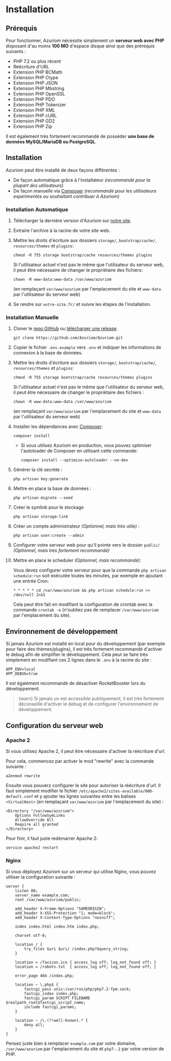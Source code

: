 # Installation

## Prérequis

Pour fonctionner, Azuriom nécessite simplement un **serveur web avec PHP** disposant d'au moins **100 MO**
d'espace disque ainsi que des prérequis suivants :

 - PHP 7.2 ou plus récent
 - Réécriture d'URL
 - Extension PHP BCMath
 - Extension PHP Ctype
 - Extension PHP JSON
 - Extension PHP Mbstring
 - Extension PHP OpenSSL
 - Extension PHP PDO
 - Extension PHP Tokenizer
 - Extension PHP XML
 - Extension PHP cURL
 - Extension PHP GD2
 - Extension PHP Zip

Il est également très fortement recommandé de posséder **une base de données MySQL/MariaDB ou PostgreSQL**.

## Installation

Azuriom peut être installé de deux façons différentes :

- De façon automatique grâce à l'installateur _(recommandé pour la plupart des utilisateurs)_ 
- De façon manuelle via [Composer](https://getcomposer.org/) _(recommandé pour les utilisateurs expérimentés ou souhaitant contribuer à Azuriom)_

### Installation Automatique

1. Télécharger la dernière version d'Azuriom sur [notre site](https://azuriom.com/download).

1. Extraire l'archive à la racine de votre site web.

1. Mettre les droits d'écriture aux dossiers `storage/`, `bootstrap/cache/`, `resources/themes` et `plugins`:
    ```
    chmod -R 755 storage bootstrap/cache resources/themes plugins
    ```
    
    Si l'utilisateur actuel n'est pas le même que l'utilisateur du serveur web,
    il peut être nécessaire de changer le propriétaire des fichiers:
    ```
    chown -R www-data:www-data /var/www/azuriom
    ```
    (en remplaçant `var/www/azuriom` par l'emplacement du site et `www-data` par
    l'utilisateur du serveur web)

1. Se rendre sur `votre-site.fr/` et suivre les étapes de l'installation.

### Installation Manuelle

1. Cloner le [repo GitHub](https://github.com/Azuriom/Azuriom) ou [télécharger une release](https://github.com/Azuriom/Azuriom/releases).
    ```
    git clone https://github.com/Azuriom/Azuriom.git
    ```

1. Copier le fichier `.env.example` vers `.env` et indiquer les informations de connexion à la base de données.

1. Mettre les droits d'écriture aux dossiers `storage/`, `bootstrap/cache/`, `resources/themes` et `plugins`:
    ```
    chmod -R 755 storage bootstrap/cache resources/themes plugins
    ```
    
    Si l'utilisateur actuel n'est pas le même que l'utilisateur du serveur web,
    il peut être nécessaire de changer le propriétaire des fichiers :
    ```
    chown -R www-data:www-data /var/www/azuriom
    ```
    (en remplaçant `var/www/azuriom` par l'emplacement du site et `www-data` par
    l'utilisateur du serveur web)

1. Installer les dépendances avec [Composer](https://getcomposer.org/):
    ```
    composer install
    ```

    * Si vous utilisez Azuriom en production, vous pouvez optimiser l'autoloader de Composer en utilisant cette commande: 
        ```
        composer install --optimize-autoloader --no-dev
        ```

1. Générer la clé secrète :
    ```
    php artisan key:generate
    ```

1. Mettre en place la base de données :
    ```
    php artisan migrate --seed
    ```

1. Créer le symlink pour le stockage
    ```
    php artisan storage:link
    ```

1. Créer un compte administrateur _(Optionnel, mais très utile)_ :
    ```
    php artisan user:create --admin
    ```

1. Configurer votre serveur web pour qu'il pointe vers le dossier `public/` _(Optionnel, mais très fortement recommandé)_

1. Mettre en place le scheduler _(Optionnel, mais recommandé)_:

    Vous devez configurer votre serveur pour que la commande `php artisan schedule:run` soit exécutée toutes les minutes, par exemple en ajoutant une entrée Cron:
    ```
    * * * * * cd /var/www/azuriom && php artisan schedule:run >> /dev/null 2>&1
     ```
    Cela peut être fait en modifiant la configuration de crontab avec la commande `crontab -e`
    (n'oubliez pas de remplacer `/var/www/azuriom` par l'emplacement du site).

## Environnement de développement

Si jamais Azuriom est installé en local pour du développement (par exemple pour
faire des thèmes/plugins), il est très fortement recommandé d'activer le debug
afin de simplifier le développement.
Cela peut se faire très simplement en modifiant ces 2 lignes dans le `.env` à la
racine du site :
```
APP_ENV=local
APP_DEBUG=true
```

Il est également recommandé de désactiver RocketBooster lors du développement.

> {warn} Si jamais un est accessible publiquement, il est très fortement
déconseillé d'activer le debug et de configurer l'environnement de développement.

## Configuration du serveur web

### Apache 2

Si vous utilisez Apache 2, il peut être nécessaire d'activer la réécriture d'url.

Pour cela, commencez par activer le mod "rewrite" avec la commande suivante :
```
a2enmod rewrite
```

Ensuite vous pouverz configurer le site pour autoriser la réécriture d'url.
Il faut simplement modifier le fichier `/etc/apache2/sites-available/000-default.conf`
et y ajouter les lignes suivantes entre les balises `<VirtualHost>` (en remplaçant
`var/www/azuriom` par l'emplacement du site) :
```
<Directory "/var/www/azuriom">
    Options FollowSymLinks
    AllowOverride All
    Require all granted
</Directory>
```

Pour finir, il faut juste redémarrer Apache 2:
```
service apache2 restart
```

### Nginx

Si vous déployez Azuriom sur un serveur qui utilise Nginx, vous pouvez utiliser
la configuration suivante :

```
server {
    listen 80;
    server_name example.com;
    root /var/www/azuriom/public;

    add_header X-Frame-Options "SAMEORIGIN";
    add_header X-XSS-Protection "1; mode=block";
    add_header X-Content-Type-Options "nosniff";

    index index.html index.htm index.php;

    charset utf-8;

    location / {
        try_files $uri $uri/ /index.php?$query_string;
    }

    location = /favicon.ico { access_log off; log_not_found off; }
    location = /robots.txt  { access_log off; log_not_found off; }

    error_page 404 /index.php;

    location ~ \.php$ {
        fastcgi_pass unix:/var/run/php/php7.2-fpm.sock;
        fastcgi_index index.php;
        fastcgi_param SCRIPT_FILENAME $realpath_root$fastcgi_script_name;
        include fastcgi_params;
    }

    location ~ /\.(?!well-known).* {
        deny all;
    }
}
```

Pensez juste bien à remplacer `example.com` par votre domaine, `/var/www/azuriom`
par l'emplacement du site et `php7-.2` par votre version de PHP.
